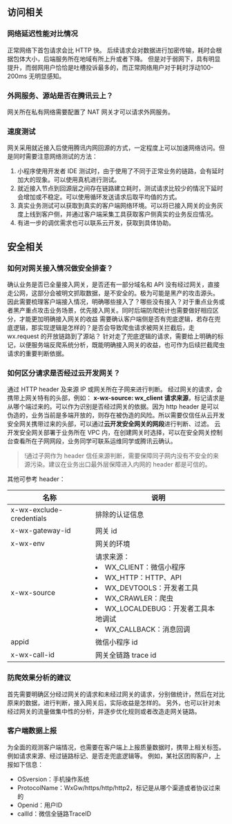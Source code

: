 ## 访问相关

### 网络延迟性能对比情况
正常网络下首包请求会比 HTTP 快。
后续请求会对数据进行加密传输，耗时会根据包体大小，后端服务所在地域有所上升或者下降。
但是对于弱网下，具有明显提升，而弱网用户恰恰是吐槽投诉最多的，而正常网络用户对于耗时浮动100-200ms 无明显感知。

### 外网服务、源站是否在腾讯云上？
网关所在私有网络需要配置了 NAT 网关才可以请求外网服务。


### 速度测试

网关采用就近接入后使用腾讯内网回源的方式，一定程度上可以加速网络访问。但是同时需要注意网络测试的方法：
1. 小程序使用开发者 IDE 测试时，由于使用了不同于正常业务的链路，会有延时加大的现象。可以使用真机进行测试。
2. 就近接入节点到回源层之间存在链路建立耗时，测试请求比较少的情况下延时会增加或不稳定。可以使用循环发送请求后取平均值的方式。
3. 真实业务测试可以获取到真实的客户端网络环境。可以将已接入网关的业务灰度上线到客户侧，并通过客户端采集工具获取客户侧真实的业务反应情况。
4. 有进一步的调优需求也可以联系云开发，获取到具体协助。


## 安全相关

### 如何对网关接入情况做安全排查？
确认业务是否已全量接入网关，是否还有一部分域名和 API 没有经过网关，直接走公网，这部分会被明文抓取数据，是不安全的。极为可能是黑产的攻击源头。
因此需要梳理客户端接入情况，明确哪些接入了？哪些没有接入？对于重点业务或者黑产重点攻击业务场景，优先接入网关。同时后端防爬统计也需要做好相应区分，才能更加明确接入网关的收益
需要确认客户端侧是否有兜底逻辑，若存在兜底逻辑，那实现逻辑是怎样的？是否会导致爬虫请求被网关拦截后，走 wx.request 的开放链路到了源站？
针对走了兜底逻辑的请求，需要给上明确的标记，以便服务端反爬系统分析，既能明确接入网关的收益，也可作为后续拦截爬虫请求的重要判断依据。

### 如何区分请求是否经过云开发网关？
通过 HTTP header 及来源 IP 或网关所在子网来进行判断。
经过网关的请求，会携带上网关特有的头部，例如：
**x-wx-source: wx_client 请求来源**，标记请求是从哪个端过来的。可以作为识别是否经过网关的依据。因为 http header 是可以伪造的，业务当前是多端开放的，则存在被伪造的风险。所以需要仅信任从云开发安全网关携带过来的头部，可以通过**云开发安全网关的网段**进行判断、过滤。
云开发安全网关部署于业务所在 VPC 内，在创建网关时选择，可以在安全网关控制台查看所在子网网段，业务同学可联系运维同学或腾讯云确认。

>!通过子网作为 header 信任来源判断，需要保障同子网内没有不安全的来源污染。建议在业务出口最外层保障进入内网的 header 都是可信的。

其他可参考 header：

| 名称 | 说明 | 
|---------|---------|
| x-wx-exclude-credentials | 排除的认证信息 | 
| x-wx-gateway-id | 网关 id | 
| x-wx-env | 网关的环境 | 
| x-wx-source | 请求来源：<li>WX_CLIENT：微信小程序<li>WX_HTTP：HTTP、API<li>WX_DEVTOOLS：开发者工具<li>WX_CRAWLER：爬虫<li>WX_LOCALDEBUG：开发者工具本地调试<li>WX_CALLBACK：消息回调</li> | 
| appid | 微信小程序 id | 
| x-wx-call-id | 网关全链路 trace id | 



### 防爬效果分析的建议
首先需要明确区分经过网关的请求和未经过网关的请求，分别做统计，然后在对比原来的数据，进行判断，接入网关后，实际收益是怎样的。
另外，也可以针对未经过网关的流量做集中性的分析，并逐步优化规则或者改造走网关链路。

### 客户端数据上报
为全面的观测客户端情况，也需要在客户端上上报质量数据时，携带上相关标签。例如请求来源、经过链路标记、是否走兜底逻辑等。
例如，某社区团购客户，上报如下信息：
- OSversion：手机操作系统
- ProtocolName：WxGw/https/http/http2，标记是从哪个渠道或者协议过来的
- Openid：用户ID
- callId：微信全链路TraceID
